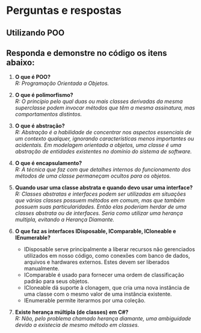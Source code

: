 <h1>Perguntas e respostas</h1>

<h2>Utilizando POO</h2>
<h2>Responda e demonstre no código os itens abaixo:</h2>
<ol>
  <li><b>O que é POO?</b></li>
  <em>R: Programação Orientada a Objetos.</em>
  <p>
  <li><b>O que é polimorfismo?</b></li>
  <em>R: O princípio pelo qual duas ou mais classes derivadas da mesma superclasse podem invocar métodos que têm a mesma assinatura, 
  mas comportamentos distintos.</em>
  <p>
  <li><b>O que é abstração?</b></li>
  <em>R: Abstração é a habilidade de concentrar nos aspectos essenciais de um contexto qualquer, 
  ignorando características menos importantes ou acidentais. 
  Em modelagem orientada a objetos, uma classe é uma abstração de entidades existentes no domínio do sistema de software.</em>
  <p>
  <li><b>O que é encapsulamento?</b></li>
  <em>R: A técnica que faz com que detalhes internos do funcionamento dos métodos de uma classe permaneçam ocultos para os objetos.</em>
  <p>
  <li><b>Quando usar uma classe abstrata e quando devo usar uma interface?</b></li>
  <em>R: Classes abstratas e interfaces podem ser utilizadas em situações que várias classes possuem métodos em comum, 
  mas que também possuem suas particularidades. Então elas poderiam herdar de uma classes abstrata ou de interfaces. 
  Seria como utilizar uma herança multipla, evitando a Herança Diamante.</em>
  <p>
  <li><b>O que faz as interfaces IDisposable, IComparable, ICloneable e IEnumerable?</b></li>
  <ul>
    <li>IDisposable serve principalmente a liberar recursos não gerenciados utilizados em nosso código, 
    como conexões com banco de dados, arquivos e hardwares externos. Estes devem ser liberados manualmente.</li>
    <li>IComparable é usado para fornecer uma ordem de classificação padrão para seus objetos.</li>
    <li>ICloneable dá suporte à clonagem, que cria uma nova instância de uma classe com o mesmo valor de uma instância existente.</li>
    <li>IEnumerable permite iterarmos por uma coleção.</li>
  </ul>
  <p>
  <li><b>Existe herança múltipla (de classes) em C#?</b></li>
  <em>R: Não, pelo problema chamado herança diamante, uma ambiguidade devido a existecia de mesmo método em classes.</em>
</ol>
